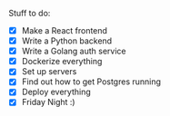 Stuff to do:

- [x] Make a React frontend
- [x] Write a Python backend
- [x] Write a Golang auth service
- [x] Dockerize everything
- [x] Set up servers
- [x] Find out how to get Postgres running
- [x] Deploy everything
- [x] Friday Night :)
